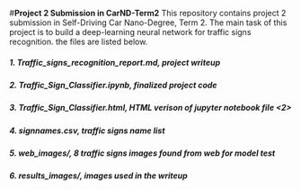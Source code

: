 #**Project 2 Submission in CarND-Term2** 
This repository contains project 2 submission in Self-Driving Car Nano-Degree, Term 2. The main task of this project is to build a deep-learning neural network for traffic signs recognition. the files are listed below.
##### 1. Traffic_signs_recognition_report.md, project writeup 
##### 2. Traffic_Sign_Classifier.ipynb, finalized project code
##### 3. Traffic_Sign_Classifier.html, HTML verison of jupyter notebook file <2>
##### 4. signnames.csv, traffic signs name list
##### 5. web_images/, 8 traffic signs images found from web for model test
##### 6. results_images/, images used in the writeup